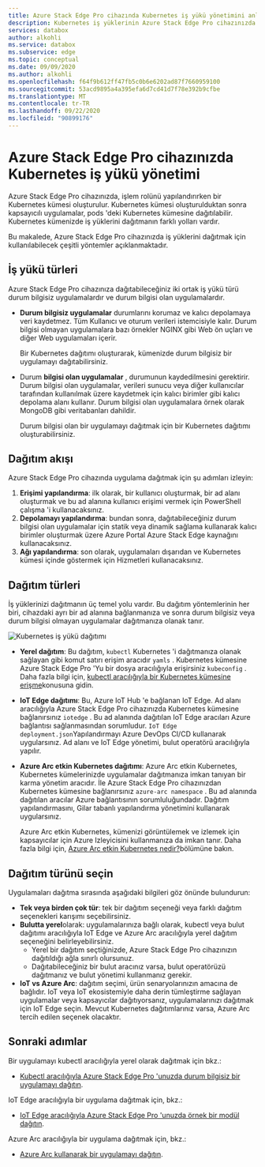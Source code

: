 ```yaml
---
title: Azure Stack Edge Pro cihazında Kubernetes iş yükü yönetimini anlayın | Microsoft Docs
description: Kubernetes iş yüklerinin Azure Stack Edge Pro cihazınızda nasıl yönetilebileceğinizi açıklar.
services: databox
author: alkohli
ms.service: databox
ms.subservice: edge
ms.topic: conceptual
ms.date: 09/09/2020
ms.author: alkohli
ms.openlocfilehash: f64f9b612ff47fb5c0b6e6202ad87f7660959100
ms.sourcegitcommit: 53acd9895a4a395efa6d7cd41d7f78e392b9cfbe
ms.translationtype: MT
ms.contentlocale: tr-TR
ms.lasthandoff: 09/22/2020
ms.locfileid: "90899176"
---
```

# <a name="kubernetes-workload-management-on-your-azure-stack-edge-pro-device"></a>Azure Stack Edge Pro cihazınızda Kubernetes iş yükü yönetimi

Azure Stack Edge Pro cihazınızda, işlem rolünü yapılandırırken bir Kubernetes kümesi oluşturulur. Kubernetes kümesi oluşturulduktan sonra kapsayıcılı uygulamalar, pods 'deki Kubernetes kümesine dağıtılabilir. Kubernetes kümenizde iş yüklerini dağıtmanın farklı yolları vardır. 

Bu makalede, Azure Stack Edge Pro cihazınızda iş yüklerini dağıtmak için kullanılabilecek çeşitli yöntemler açıklanmaktadır.

## <a name="workload-types"></a>İş yükü türleri

Azure Stack Edge Pro cihazınıza dağıtabileceğiniz iki ortak iş yükü türü durum bilgisiz uygulamalardır ve durum bilgisi olan uygulamalardır.

- **Durum bilgisiz uygulamalar** durumlarını korumaz ve kalıcı depolamaya veri kaydetmez. Tüm Kullanıcı ve oturum verileri istemcisiyle kalır. Durum bilgisi olmayan uygulamalara bazı örnekler NGINX gibi Web ön uçları ve diğer Web uygulamaları içerir.

    Bir Kubernetes dağıtımı oluşturarak, kümenizde durum bilgisiz bir uygulamayı dağıtabilirsiniz. 

- Durum **bilgisi olan uygulamalar** , durumunun kaydedilmesini gerektirir. Durum bilgisi olan uygulamalar, verileri sunucu veya diğer kullanıcılar tarafından kullanılmak üzere kaydetmek için kalıcı birimler gibi kalıcı depolama alanı kullanır. Durum bilgisi olan uygulamalara örnek olarak MongoDB gibi veritabanları dahildir.

    Durum bilgisi olan bir uygulamayı dağıtmak için bir Kubernetes dağıtımı oluşturabilirsiniz. 

## <a name="deployment-flow"></a>Dağıtım akışı

Azure Stack Edge Pro cihazında uygulama dağıtmak için şu adımları izleyin: 
 
1. **Erişimi yapılandırma**: ilk olarak, bir kullanıcı oluşturmak, bir ad alanı oluşturmak ve bu ad alanına kullanıcı erişimi vermek için PowerShell çalışma 'i kullanacaksınız.
2. **Depolamayı yapılandırma**: bundan sonra, dağıtabileceğiniz durum bilgisi olan uygulamalar için statik veya dinamik sağlama kullanarak kalıcı birimler oluşturmak üzere Azure Portal Azure Stack Edge kaynağını kullanacaksınız.
3. **Ağı yapılandırma**: son olarak, uygulamaları dışarıdan ve Kubernetes kümesi içinde göstermek için Hizmetleri kullanacaksınız.
 
## <a name="deployment-types"></a>Dağıtım türleri

İş yüklerinizi dağıtmanın üç temel yolu vardır. Bu dağıtım yöntemlerinin her biri, cihazdaki ayrı bir ad alanına bağlanmanıza ve sonra durum bilgisiz veya durum bilgisi olmayan uygulamalar dağıtmanıza olanak tanır.

![Kubernetes iş yükü dağıtımı](./media/azure-stack-edge-gpu-kubernetes-workload-management/kubernetes-workload-management-1.png)

- **Yerel dağıtım**: Bu dağıtım, `kubectl` Kubernetes 'i dağıtmanıza olanak sağlayan gibi komut satırı erişim aracıdır `yamls` . Kubernetes kümesine Azure Stack Edge Pro 'Yu bir dosya aracılığıyla erişirsiniz `kubeconfig` . Daha fazla bilgi için, [kubectl aracılığıyla bir Kubernetes kümesine erişme](azure-stack-edge-gpu-create-kubernetes-cluster.md)konusuna gidin.

- **IoT Edge dağıtımı**: Bu, Azure IoT Hub 'e bağlanan IoT Edge. Ad alanı aracılığıyla Azure Stack Edge Pro cihazınızda Kubernetes kümesine bağlanırsınız `iotedge` . Bu ad alanında dağıtılan IoT Edge aracıları Azure bağlantısı sağlanmasından sorumludur. `IoT Edge deployment.json`Yapılandırmayı Azure DevOps CI/CD kullanarak uygularsınız. Ad alanı ve IoT Edge yönetimi, bulut operatörü aracılığıyla yapılır.

- **Azure Arc etkin Kubernetes dağıtımı**: Azure Arc etkin Kubernetes, Kubernetes kümelerinizde uygulamalar dağıtmanıza imkan tanıyan bir karma yönetim aracıdır. İle Azure Stack Edge Pro cihazınızdan Kubernetes kümesine bağlanırsınız `azure-arc namespace` . Bu ad alanında dağıtılan aracılar Azure bağlantısının sorumluluğundadır. Dağıtım yapılandırmasını, Gilar tabanlı yapılandırma yönetimini kullanarak uygularsınız. 
    
    Azure Arc etkin Kubernetes, kümenizi görüntülemek ve izlemek için kapsayıcılar için Azure Izleyicisini kullanmanıza da imkan tanır. Daha fazla bilgi için, [Azure Arc etkin Kubernetes nedir?](https://docs.microsoft.com/azure/azure-arc/kubernetes/overview)bölümüne bakın.

## <a name="choose-the-deployment-type"></a>Dağıtım türünü seçin

Uygulamaları dağıtma sırasında aşağıdaki bilgileri göz önünde bulundurun:

- **Tek veya birden çok tür**: tek bir dağıtım seçeneği veya farklı dağıtım seçenekleri karışımı seçebilirsiniz.
- **Bulutta yerel**olarak: uygulamalarınıza bağlı olarak, kubectl veya bulut dağıtımı aracılığıyla IoT Edge ve Azure Arc aracılığıyla yerel dağıtım seçeneğini belirleyebilirsiniz. 
    - Yerel bir dağıtım seçtiğinizde, Azure Stack Edge Pro cihazınızın dağıtıldığı ağla sınırlı olursunuz.
    - Dağıtabileceğiniz bir bulut aracınız varsa, bulut operatörüzü dağıtmanız ve bulut yönetimi kullanmanız gerekir.
- **IoT vs Azure Arc**: dağıtım seçimi, ürün senaryolarınızın amacına de bağlıdır. IoT veya IoT ekosistemiyle daha derin tümleştirme sağlayan uygulamalar veya kapsayıcılar dağıtıyorsanız, uygulamalarınızı dağıtmak için IoT Edge seçin. Mevcut Kubernetes dağıtımlarınız varsa, Azure Arc tercih edilen seçenek olacaktır.


## <a name="next-steps"></a>Sonraki adımlar

Bir uygulamayı kubectl aracılığıyla yerel olarak dağıtmak için bkz.:

- [Kubectl aracılığıyla Azure Stack Edge Pro 'unuzda durum bilgisiz bir uygulamayı dağıtın](azure-stack-edge-j-series-deploy-stateless-application-kubernetes.md).

IoT Edge aracılığıyla bir uygulama dağıtmak için, bkz.:

- [IoT Edge aracılığıyla Azure Stack Edge Pro 'unuzda örnek bir modül dağıtın](azure-stack-edge-gpu-deploy-sample-module.md).

Azure Arc aracılığıyla bir uygulama dağıtmak için, bkz.:

- [Azure Arc kullanarak bir uygulamayı dağıtın](azure-stack-edge-gpu-deploy-arc-kubernetes-cluster.md).
